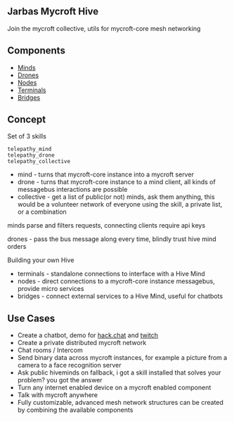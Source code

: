 ## Jarbas Mycroft Hive

Join the mycroft collective, utils for mycroft-core mesh networking

## Components

- [Minds](https://github.com/JarbasAl/hive_mind/tree/master/jarbas_hive_mind/minds)
- [Drones](https://github.com/JarbasAl/hive_mind/tree/master/jarbas_hive_mind/drones)
- [Nodes](https://github.com/JarbasAl/hive_mind/tree/master/jarbas_hive_mind/nodes)
- [Terminals](https://github.com/JarbasAl/hive_mind/tree/master/jarbas_hive_mind/terminals)
- [Bridges](https://github.com/JarbasAl/hive_mind/tree/master/jarbas_hive_mind/bridges)

## Concept

Set of 3 skills

    telepathy_mind
    telepathy_drone
    telepathy_collective

* mind - turns that mycroft-core instance into a mycroft server
* drone - turns that mycroft-core instance to a mind client, all kinds of messagebus interactions are possible
* collective - get a list of public(or not) minds, ask them anything, this would be a volunteer network of everyone using the skill, a private list, or a combination


minds parse and filters requests, connecting clients require api keys

drones - pass the bus message along every time, blindly trust hive mind orders


Building your own Hive

* terminals - standalone connections to interface with a Hive Mind
* nodes - direct connections to a mycroft-core instance messagebus, provide micro services
* bridges - connect external services to a Hive Mind, useful for chatbots

## Use Cases

- Create a chatbot, demo for [hack.chat](https://hack.chat/?JarbasAI) and [twitch](https://www.twitch.tv/jarbasai)
- Create a private distributed mycroft network
- Chat rooms / Intercom
- Send binary data across mycroft instances, for example a picture from a camera to a face recognition server
- Ask public hiveminds on fallback, i got a skill installed that solves your problem? you got the answer
- Turn any internet enabled device on a mycroft enabled component
- Talk with mycroft anywhere
- Fully customizable, advanced mesh network structures can be created by combining the available components
